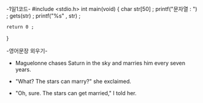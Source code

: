    -1일1코드-
#include <stdio.h>
int main(void)
 {
    char str[50] ;
    printf("문자열 :  ") ;
    gets(str) ;
    printf("%s" , str) ;
  
    return 0 ;
 }




   -영어문장 외우기- <The Stars>

* Maguelonne chases Saturn in the sky and marries him every seven years.

* "What? The stars can marry?" she exclaimed.

* "Oh, sure. The stars can get married," I told her.

